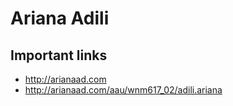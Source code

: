# Ariana Adili

## Important links 

- http://arianaad.com
- http://arianaad.com/aau/wnm617_02/adili.ariana